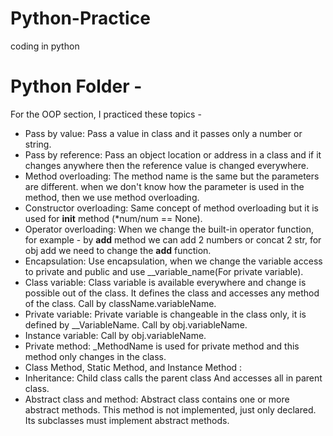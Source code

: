 # Python-Practice
coding in python 

# Python Folder -
For the OOP section, I practiced these topics -
- Pass by value: Pass a value in class and it passes only a number or string.
- Pass by reference: Pass an object location or address in a class and if it changes anywhere then the reference value is changed everywhere.
- Method overloading: The method name is the same but the parameters are different. when we don't know how the parameter is used in the method, then we use method overloading. 
- Constructor overloading: Same concept of method overloading but it is used for __init__ method (*num/num == None).
- Operator overloading: When we change the built-in operator function, for example - by __add__ method we can add 2 numbers or concat 2 str, for obj add we need to change the __add__ function. 
- Encapsulation: Use encapsulation, when we change the variable access to private and public and use __variable_name(For private variable).
- Class variable: Class variable is  available everywhere and change is possible out of the class. It defines the class and accesses any method of the class. Call by className.variableName.
- Private variable: Private variable is changeable in the class only, it is defined by __VariableName. Call by obj.variableName.
- Instance variable: Call by obj.variableName.
- Private method: _MethodName is used for private method and this method only changes in the class.
- Class Method, Static Method, and Instance Method :
- Inheritance: Child class calls the parent class And accesses all in parent class.
- Abstract class  and method: Abstract class contains one or more abstract methods. This method is not implemented, just only declared. Its subclasses must implement abstract methods.

 


